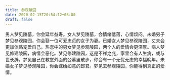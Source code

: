 ```yaml
---
title: 参观陵园
date: 2020-02-15T20:54:12+08:00
draft: false
---
```


男人梦见陵墓，你会延年益寿。女人梦见陵墓，会情绪低落，心情烦闷。未婚男子梦见参观陵园，你会娶一位可爱忠贞的女子为妻。已婚女人梦见参观陵园，丈夫会更加体贴宠爱自己。热恋中的男女梦见参观陵园，两个人的爱情会更深厚。病人梦见修建陵园，病情会恶化。梦见修建陵园，这是不祥之兆，家里会有人生病，或与世长辞。梦见自己在教堂外面的公墓里散步，你会有一个无忧无虑的幸福晚年。未婚女子梦见参观陵园，你会嫁给如意的郎君。梦见去参观陵园，你能得到真正的爱情。